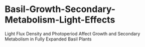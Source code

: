 # Basil-Growth-Secondary-Metabolism-Light-Effects
Light Flux Density and Photoperiod Affect Growth and Secondary Metabolism in Fully Expanded Basil Plants
